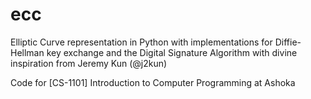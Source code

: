 # ecc
Elliptic Curve representation in Python with implementations for Diffie-Hellman key exchange and the Digital Signature Algorithm
with divine inspiration from Jeremy Kun (@j2kun)

Code for [CS-1101] Introduction to Computer Programming at Ashoka 
